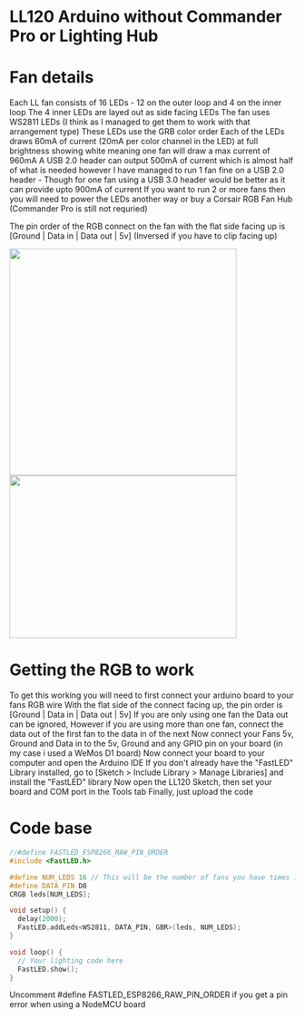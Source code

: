 # LL120 Arduino without Commander Pro or Lighting Hub

# Fan details
Each LL fan consists of 16 LEDs - 12 on the outer loop and 4 on the inner loop
The 4 inner LEDs are layed out as side facing LEDs
The fan uses WS2811 LEDs (I think as I managed to get them to work with that arrangement type)
These LEDs use the GRB color order
Each of the LEDs draws 60mA of current (20mA per color channel in the LED) at full brightness showing white meaning one fan will draw a max current of 960mA
A USB 2.0 header can output 500mA of current which is almost half of what is needed however I have managed to run 1 fan fine on a USB 2.0 header - Though for one fan using a USB 3.0 header would be better as it can provide upto 900mA of current
If you want to run 2 or more fans then you will need to power the LEDs another way or buy a Corsair RGB Fan Hub (Commander Pro is still not requried)

The pin order of the RGB connect on the fan with the flat side facing up is [Ground | Data in | Data out | 5v] (Inversed if you have to clip facing up)

<p>
  <img src="https://github.com/Aw4k3/LL120-Arduino-without-Commander-Pro-or-Lighting-Hub/blob/master/LL120%20Fan%20LED%20order.png" width="400" height="400">
  <img src="https://github.com/Aw4k3/LL120-Arduino-without-Commander-Pro-or-Lighting-Hub/blob/master/LL120%20RGB%20Connecter%20Pin%20order.png" width="400" height="287">
</p>

# Getting the RGB to work
To get this working you will need to first connect your arduino board to your fans RGB wire
With the flat side of the connect facing up, the pin order is [Ground | Data in | Data out | 5v]
If you are only using one fan the Data out can be ignored, However if you are using more than one fan, connect the data out of the first fan to the data in of the next
Now connect your Fans 5v, Ground and Data in to the 5v, Ground and any GPIO pin on your board (in my case i used a WeMos D1 board)
Now connect your board to your computer and open the Arduino IDE
If you don't already have the "FastLED" Library installed, go to [Sketch > Include Library > Manage Libraries] and install the "FastLED" library
Now open the LL120 Sketch, then set your board and COM port in the Tools tab
Finally, just upload the code

# Code base
```c++
//#define FASTLED_ESP8266_RAW_PIN_ORDER
#include <FastLED.h>

#define NUM_LEDS 16 // This will be the number of fans you have times 16 (16 LEDs per fan)
#define DATA_PIN D8
CRGB leds[NUM_LEDS];

void setup() {
  delay(2000);
  FastLED.addLeds<WS2811, DATA_PIN, GBR>(leds, NUM_LEDS);
}

void loop() {
  // Your lighting code here
  FastLED.show();
}
```
Uncomment #define FASTLED_ESP8266_RAW_PIN_ORDER if you get a pin error when using a NodeMCU board
